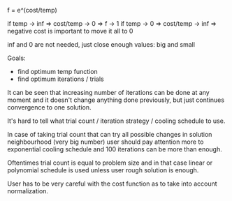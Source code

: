
f = e^(cost/temp)

if temp -> inf => cost/temp -> 0   => f -> 1
if temp -> 0   => cost/temp -> inf => negative cost is important to move it all to 0

inf and 0 are not needed, just close enough values: big and small

Goals:
* find optimum temp function
* find optimum iterations / trials

It can be seen that increasing number of iterations can be done at any moment
and it doesn't change anything done previously, but just continues convergence
to one solution.

It's hard to tell what trial count / iteration strategy / cooling schedule to use.

In case of taking trial count that can try all possible changes in solution neighbourhood
(very big number) user should pay attention more to exponential cooling schedule and 100 iterations
can be more than enough.

Oftentimes trial count is equal to problem size and in that case linear or polynomial
schedule is used unless user rough solution is enough.

User has to be very careful with the cost function as to take into account normalization.